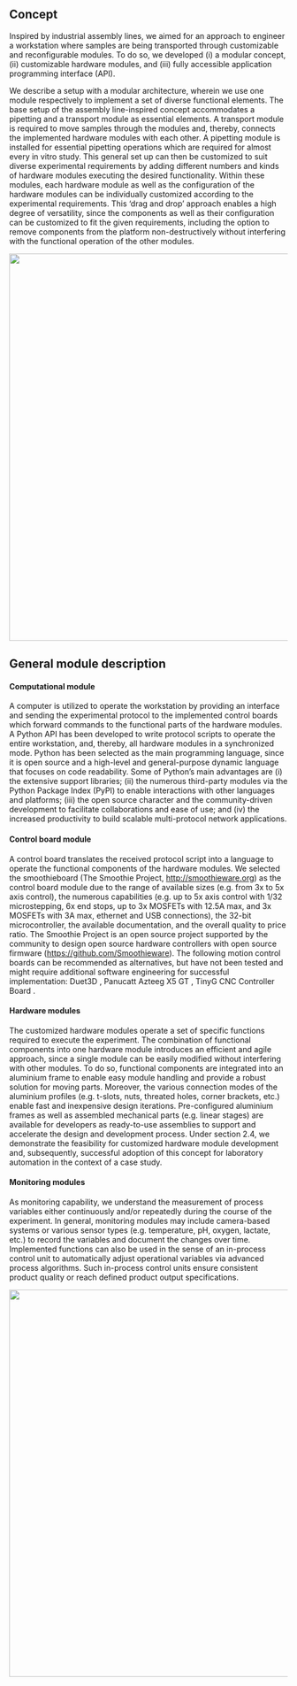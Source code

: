 ## Concept

Inspired by industrial assembly lines, we aimed for an approach to engineer a workstation where samples are being transported through customizable and reconfigurable modules. To do so, we developed (i) a modular concept, (ii) customizable hardware modules, and (iii) fully accessible application programming interface (API).

We describe a setup with a modular architecture, wherein we use one module respectively to implement a set of diverse functional elements. The base setup of the assembly line-inspired concept accommodates a pipetting and a transport module as essential elements. A transport module is required to move samples through the modules and, thereby, connects the implemented hardware modules with each other. A pipetting module is installed for essential pipetting operations which are required for almost every in vitro study. This general set up can then be customized to suit diverse experimental requirements by adding different numbers and kinds of hardware modules executing the desired functionality. Within these modules, each hardware module as well as the configuration of the hardware modules can be individually customized according to the experimental requirements. This ‘drag and drop’ approach enables a high degree of versatility, since the components as well as their configuration can be customized to fit the given requirements, including the option to remove components from the platform non-destructively without interfering with the functional operation of the other modules.

<p align="center">
<img src="images/setup_base.tif" width="700"/></p>

## General module description

#### Computational module
A computer is utilized to operate the workstation by providing an interface and sending the experimental protocol to the implemented control boards which forward commands to the functional parts of the hardware modules. A Python API has been developed to write protocol scripts to operate the entire workstation, and, thereby, all hardware modules in a synchronized mode. Python has been selected as the main programming language, since it is open source and a high-level and general-purpose dynamic language that focuses on code readability. Some of Python’s main advantages are (i) the extensive support libraries; (ii) the numerous third-party modules via the Python Package Index (PyPI) to enable interactions with other languages and platforms; (iii) the open source character and the community-driven development to facilitate collaborations and ease of use; and (iv) the increased productivity to build scalable multi-protocol network applications.

#### Control board module
A control board translates the received protocol script into a language to operate the functional components of the hardware modules. We selected the smoothieboard (The Smoothie Project, http://smoothieware.org) as the control board module due to the range of available sizes (e.g. from 3x to 5x axis control), the numerous capabilities (e.g. up to 5x axis control with 1/32 microstepping, 6x end stops, up to 3x MOSFETs with 12.5A max, and 3x MOSFETs with 3A max, ethernet and USB connections), the 32-bit microcontroller, the available documentation, and the overall quality to price ratio. The Smoothie Project is an open source project supported by the community to design open source hardware controllers with open source firmware (https://github.com/Smoothieware). The following motion control boards can be recommended as alternatives, but have not been tested and might require additional software engineering for successful implementation: Duet3D , Panucatt Azteeg X5 GT , TinyG CNC Controller Board .

#### Hardware modules
The customized hardware modules operate a set of specific functions required to execute the experiment. The combination of functional components into one hardware module introduces an efficient and agile approach, since a single module can be easily modified without interfering with other modules. To do so, functional components are integrated into an aluminium frame to enable easy module handling and provide a robust solution for moving parts. Moreover, the various connection modes of the aluminium profiles (e.g. t-slots, nuts, threated holes, corner brackets, etc.) enable fast and inexpensive design iterations. Pre-configured aluminium frames as well as assembled mechanical parts (e.g. linear stages) are available for developers as ready-to-use assemblies to support and accelerate the design and development process. Under section 2.4, we demonstrate the feasibility for customized hardware module development and, subsequently, successful adoption of this concept for laboratory automation in the context of a case study.

#### Monitoring modules
As monitoring capability, we understand the measurement of process variables either continuously and/or repeatedly during the course of the experiment. In general, monitoring modules may include camera-based systems or various sensor types (e.g. temperature, pH, oxygen, lactate, etc.) to record the variables and document the changes over time. Implemented functions can also be used in the sense of an in-process control unit to automatically adjust operational variables via advanced process algorithms. Such in-process control units ensure consistent product quality or reach defined product output specifications.


<p align="center">
<img src="images/setup_case-study" width="700"/></p>
